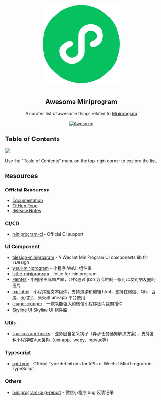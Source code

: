 <p align="center">
  <br>
  <img width="256" src="./assets/logo.svg" alt="logo of awesome-miniprogram repository">
  <br>
  <br>
</p>

<h2 align='center'>Awesome Miniprogram</h2>

<p align='center'>
A curated list of awesome things related to <a href='https://github.com/vitejs/vite'>Miniprogram</a>
<br><br>

<a href='https://github.com/sindresorhus/awesome'>
<img src='https://cdn.rawgit.com/sindresorhus/awesome/d7305f38d29fed78fa85652e3a63e154dd8e8829/media/badge.svg' alt='Awesome'>
</a>
</p>

## Table of Contents

<img src="https://user-images.githubusercontent.com/11247099/112722104-819b8a80-8f42-11eb-82f5-dfc2dd5d8a77.png" height="32" />

Use the "Table of Contents" menu on the top-right corner to explore the list.

## Resources

### Official Resources
- [Documentation](https://developers.weixin.qq.com/miniprogram/dev/framework/)
- [GitHub Repo](https://github.com/wechat-miniprogram)
- [Release Notes](https://developers.weixin.qq.com/miniprogram/dev/framework/release/)

### CI/CD
- [miniprogram-ci](https://www.npmjs.com/package/miniprogram-ci) - Official CI support

### UI Component
- [tdesign-miniprogram](https://github.com/Tencent/tdesign-miniprogram) - A Wechat MiniProgram UI components lib for TDesign
- [weui-miniprogram](https://github.com/wechat-miniprogram/weui-miniprogram) - 小程序 WeUI 组件库
- [lottie-miniprogram](https://github.com/wechat-miniprogram/lottie-miniprogram) - lottie for miniprogram
- [Painter](https://github.com/Kujiale-Mobile/Painter) - 小程序生成图片库，轻松通过 json 方式绘制一张可以发到朋友圈的图片
- [mp-html](https://github.com/jin-yufeng/mp-html) - 小程序富文本组件，支持渲染和编辑 html，支持在微信、QQ、百度、支付宝、头条和 uni-app 平台使用
- [image-cropper](https://github.com/1977474741/image-cropper) - 一款功能强大的微信小程序图片裁剪插件
- [Skyline UI](https://github.com/wuhanjieyue/sky-ui) Skyline UI 组件库

### Utils
- [spa-custom-hooks](https://github.com/1977474741/spa-custom-hooks) - 业务层自定义钩子（异步任务通知解决方案），支持各种小程序和Vue架构（uni-app、wepy、mpvue等）

### Typescript
- [api-type](https://github.com/wechat-miniprogram/api-typings) - Official Type definitions for APIs of Wechat Mini Program in TypeScript

### Others
 - [miniprogram-bug-report](https://github.com/xiaweiss/miniprogram-bug-report) - 微信小程序 bug 反馈记录


